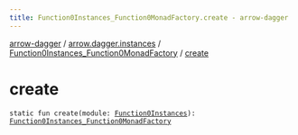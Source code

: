 ```yaml
---
title: Function0Instances_Function0MonadFactory.create - arrow-dagger
---
```


[arrow-dagger](../../index.html) / [arrow.dagger.instances](../index.html) / [Function0Instances_Function0MonadFactory](index.html) / [create](./create.html)

# create

`static fun create(module: `[`Function0Instances`](../-function0-instances/index.html)`): `[`Function0Instances_Function0MonadFactory`](index.html)